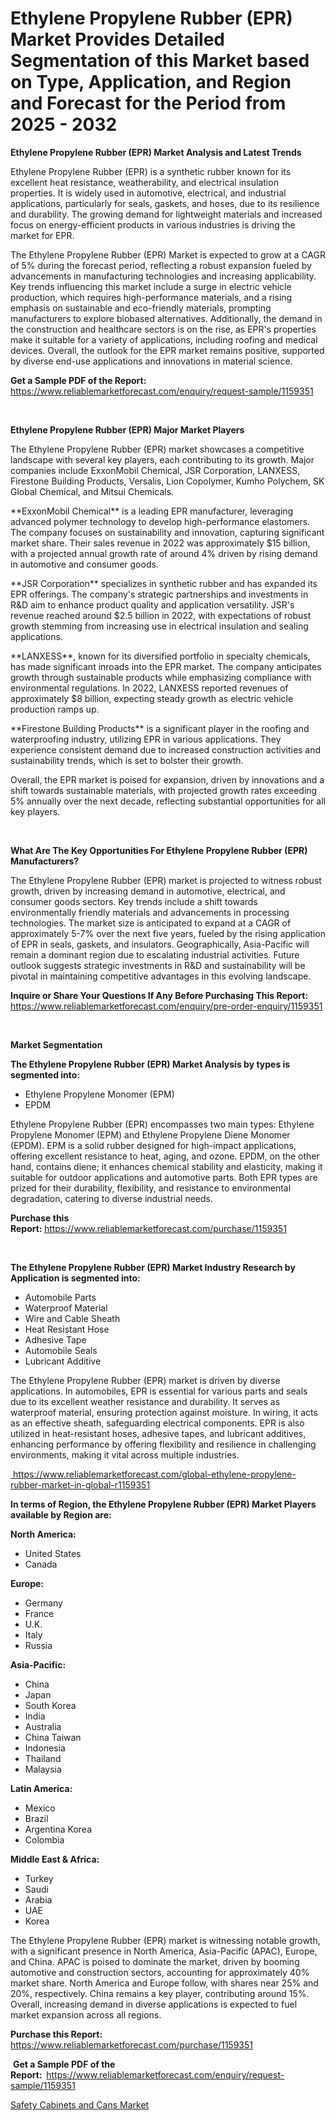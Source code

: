 <p><h1>Ethylene Propylene Rubber (EPR) Market Provides Detailed Segmentation of this Market based on Type, Application, and Region and Forecast for the Period from 2025 - 2032</h1></p><p><strong>Ethylene Propylene Rubber (EPR) Market Analysis and Latest Trends</strong></p>
<p><p>Ethylene Propylene Rubber (EPR) is a synthetic rubber known for its excellent heat resistance, weatherability, and electrical insulation properties. It is widely used in automotive, electrical, and industrial applications, particularly for seals, gaskets, and hoses, due to its resilience and durability. The growing demand for lightweight materials and increased focus on energy-efficient products in various industries is driving the market for EPR.</p><p>The Ethylene Propylene Rubber (EPR) Market is expected to grow at a CAGR of 5% during the forecast period, reflecting a robust expansion fueled by advancements in manufacturing technologies and increasing applicability. Key trends influencing this market include a surge in electric vehicle production, which requires high-performance materials, and a rising emphasis on sustainable and eco-friendly materials, prompting manufacturers to explore biobased alternatives. Additionally, the demand in the construction and healthcare sectors is on the rise, as EPR's properties make it suitable for a variety of applications, including roofing and medical devices. Overall, the outlook for the EPR market remains positive, supported by diverse end-use applications and innovations in material science.</p></p>
<p><strong>Get a Sample PDF of the Report:&nbsp;</strong> <a href="https://www.reliablemarketforecast.com/enquiry/request-sample/1159351?utm_campaign=2413&utm_medium=2&utm_source=Github&utm_content=ia&utm_term=22032025&utm_id=ethylene-propylene-rubber-epr">https://www.reliablemarketforecast.com/enquiry/request-sample/1159351</a></p>
<p>&nbsp;</p>
<p><strong>Ethylene Propylene Rubber (EPR) Major Market Players</strong></p>
<p><p>The Ethylene Propylene Rubber (EPR) market showcases a competitive landscape with several key players, each contributing to its growth. Major companies include ExxonMobil Chemical, JSR Corporation, LANXESS, Firestone Building Products, Versalis, Lion Copolymer, Kumho Polychem, SK Global Chemical, and Mitsui Chemicals.</p><p>**ExxonMobil Chemical** is a leading EPR manufacturer, leveraging advanced polymer technology to develop high-performance elastomers. The company focuses on sustainability and innovation, capturing significant market share. Their sales revenue in 2022 was approximately $15 billion, with a projected annual growth rate of around 4% driven by rising demand in automotive and consumer goods.</p><p>**JSR Corporation** specializes in synthetic rubber and has expanded its EPR offerings. The company's strategic partnerships and investments in R&D aim to enhance product quality and application versatility. JSR's revenue reached around $2.5 billion in 2022, with expectations of robust growth stemming from increasing use in electrical insulation and sealing applications.</p><p>**LANXESS**, known for its diversified portfolio in specialty chemicals, has made significant inroads into the EPR market. The company anticipates growth through sustainable products while emphasizing compliance with environmental regulations. In 2022, LANXESS reported revenues of approximately $8 billion, expecting steady growth as electric vehicle production ramps up.</p><p>**Firestone Building Products** is a significant player in the roofing and waterproofing industry, utilizing EPR in various applications. They experience consistent demand due to increased construction activities and sustainability trends, which is set to bolster their growth.</p><p>Overall, the EPR market is poised for expansion, driven by innovations and a shift towards sustainable materials, with projected growth rates exceeding 5% annually over the next decade, reflecting substantial opportunities for all key players.</p></p>
<p>&nbsp;</p>
<p><strong>What Are The Key Opportunities For Ethylene Propylene Rubber (EPR) Manufacturers?</strong></p>
<p><p>The Ethylene Propylene Rubber (EPR) market is projected to witness robust growth, driven by increasing demand in automotive, electrical, and consumer goods sectors. Key trends include a shift towards environmentally friendly materials and advancements in processing technologies. The market size is anticipated to expand at a CAGR of approximately 5-7% over the next five years, fueled by the rising application of EPR in seals, gaskets, and insulators. Geographically, Asia-Pacific will remain a dominant region due to escalating industrial activities. Future outlook suggests strategic investments in R&D and sustainability will be pivotal in maintaining competitive advantages in this evolving landscape.</p></p>
<p><strong>Inquire or Share Your Questions If Any Before Purchasing This Report:</strong> <a href="https://www.reliablemarketforecast.com/enquiry/pre-order-enquiry/1159351?utm_campaign=2413&utm_medium=2&utm_source=Github&utm_content=ia&utm_term=22032025&utm_id=ethylene-propylene-rubber-epr">https://www.reliablemarketforecast.com/enquiry/pre-order-enquiry/1159351</a></p>
<p>&nbsp;</p>
<p><strong>Market Segmentation</strong></p>
<p><strong>The Ethylene Propylene Rubber (EPR) Market Analysis by types is segmented into:</strong></p>
<p><ul><li>Ethylene Propylene Monomer (EPM)</li><li>EPDM</li></ul></p>
<p><p>Ethylene Propylene Rubber (EPR) encompasses two main types: Ethylene Propylene Monomer (EPM) and Ethylene Propylene Diene Monomer (EPDM). EPM is a solid rubber designed for high-impact applications, offering excellent resistance to heat, aging, and ozone. EPDM, on the other hand, contains diene; it enhances chemical stability and elasticity, making it suitable for outdoor applications and automotive parts. Both EPR types are prized for their durability, flexibility, and resistance to environmental degradation, catering to diverse industrial needs.</p></p>
<p><strong>Purchase this Report:&nbsp;</strong><a href="https://www.reliablemarketforecast.com/purchase/1159351?utm_campaign=2413&utm_medium=2&utm_source=Github&utm_content=ia&utm_term=22032025&utm_id=ethylene-propylene-rubber-epr">https://www.reliablemarketforecast.com/purchase/1159351</a></p>
<p>&nbsp;</p>
<p><strong>The Ethylene Propylene Rubber (EPR) Market Industry Research by Application is segmented into:</strong></p>
<p><ul><li>Automobile Parts</li><li>Waterproof Material</li><li>Wire and Cable Sheath</li><li>Heat Resistant Hose</li><li>Adhesive Tape</li><li>Automobile Seals</li><li>Lubricant Additive</li></ul></p>
<p><p>The Ethylene Propylene Rubber (EPR) market is driven by diverse applications. In automobiles, EPR is essential for various parts and seals due to its excellent weather resistance and durability. It serves as waterproof material, ensuring protection against moisture. In wiring, it acts as an effective sheath, safeguarding electrical components. EPR is also utilized in heat-resistant hoses, adhesive tapes, and lubricant additives, enhancing performance by offering flexibility and resilience in challenging environments, making it vital across multiple industries.</p></p>
<p><a href="https://www.reliablemarketforecast.com/global-ethylene-propylene-rubber-market-in-global-r1159351?utm_campaign=2413&utm_medium=2&utm_source=Github&utm_content=ia&utm_term=22032025&utm_id=ethylene-propylene-rubber-epr">&nbsp;https://www.reliablemarketforecast.com/global-ethylene-propylene-rubber-market-in-global-r1159351</a></p>
<p><strong>In terms of Region, the Ethylene Propylene Rubber (EPR) Market Players available by Region are:</strong></p>
<p>
    <p> <strong> North America: </strong>
        <ul>
            <li>United States</li>
            <li>Canada</li>
        </ul>
        </p> 
    <p> <strong> Europe: </strong>
        <ul>
            <li>Germany</li>
            <li>France</li>
            <li>U.K.</li>
            <li>Italy</li>
            <li>Russia</li>
        </ul>
        </p> 
    <p> <strong> Asia-Pacific: </strong>
        <ul>
            <li>China</li>
            <li>Japan</li>
            <li>South Korea</li>
            <li>India</li>
            <li>Australia</li>
            <li>China Taiwan</li>
            <li>Indonesia</li>
            <li>Thailand</li>
            <li>Malaysia</li>
        </ul>
        </p> 
    <p> <strong> Latin America: </strong>
        <ul>
            <li>Mexico</li>
            <li>Brazil</li>
            <li>Argentina Korea</li>
            <li>Colombia</li>
        </ul>
        </p> 
    <p> <strong> Middle East & Africa: </strong>
        <ul>
            <li>Turkey</li>
            <li>Saudi</li>
            <li>Arabia</li>
            <li>UAE</li>
            <li>Korea</li>
        </ul>
    </p>
    </p>
<p><p>The Ethylene Propylene Rubber (EPR) market is witnessing notable growth, with a significant presence in North America, Asia-Pacific (APAC), Europe, and China. APAC is poised to dominate the market, driven by booming automotive and construction sectors, accounting for approximately 40% market share. North America and Europe follow, with shares near 25% and 20%, respectively. China remains a key player, contributing around 15%. Overall, increasing demand in diverse applications is expected to fuel market expansion across all regions.</p></p>
<p><strong>Purchase this Report: </strong><a href="https://www.reliablemarketforecast.com/purchase/1159351?utm_campaign=2413&utm_medium=2&utm_source=Github&utm_content=ia&utm_term=22032025&utm_id=ethylene-propylene-rubber-epr">https://www.reliablemarketforecast.com/purchase/1159351</a></p>
<p>&nbsp;<strong>Get a Sample PDF of the Report:&nbsp;&nbsp;</strong><a href="https://www.reliablemarketforecast.com/enquiry/request-sample/1159351?utm_campaign=2413&utm_medium=2&utm_source=Github&utm_content=ia&utm_term=22032025&utm_id=ethylene-propylene-rubber-epr">https://www.reliablemarketforecast.com/enquiry/request-sample/1159351</a></p>
<p><strong></strong></p>
<p><p><a href="https://github.com/hartsockdonnette82/Market-Research-Report-List-1/blob/main/safety-cabinets-and-cans-market.md?utm_campaign=2413&utm_medium=2&utm_source=Github&utm_content=ia&utm_term=22032025&utm_id=ethylene-propylene-rubber-epr">Safety Cabinets and Cans Market</a></p></p>